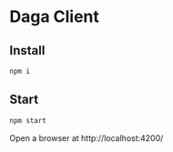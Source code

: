 # Daga Client

## Install

```bash
npm i
```

## Start

```bash
npm start
```

Open a browser at http://localhost:4200/
